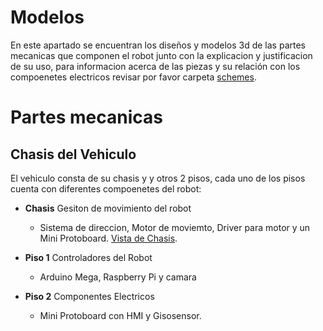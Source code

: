 Modelos 
===
En este apartado se encuentran los diseños y modelos 3d de las partes mecanicas que componen el robot junto con la explicacion y justificacion de su uso, para informacion acerca de las piezas y su relación con los compoenetes electricos revisar por favor carpeta [schemes](/schemes/README.md).

Partes mecanicas
===

## Chasis del Vehiculo
El vehiculo consta de su chasis y y otros 2 pisos, cada uno de los pisos cuenta con diferentes compoenetes del robot:
- **Chasis** Gesiton de movimiento del robot
  - Sistema de direccion, Motor de moviemto, Driver para motor y un Mini Protoboard.
    [Vista de Chasis](/models/S25ChasisRev12.STL).
- **Piso 1** Controladores del Robot
  - Arduino Mega, Raspberry Pi y camara

- **Piso 2** Componentes Electricos
  - Mini Protoboard con HMI y Gisosensor.
